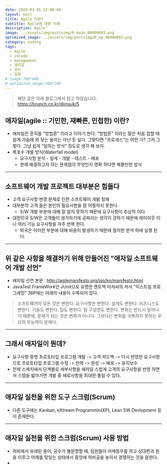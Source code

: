 ```yaml
---
date: 2020-02-05 22:00:00
layout: post
title: Agile 이란?
subtitle: Agile에 대한 이해
description: Agile"
image: ../assets/img/postsimg/R_main_00000003.png
optimized_image: ../assets/img/postsimg/R_op_00000003.png
category: coding
tags:
  - Agile
  - vsCode
  - management
  - 애자일
  - 관리
  - 일정
# image:760*400
# optimized_image:380*200
---
```


> 해당 글은 아래 블로그에서 참고 하였습니다.<br>
> https://brunch.co.kr/@insuk/5

## 애자일(agile :: 기민한, 재빠른, 민첩한) 이란?

- 애자일은 흔히들 "방법론" 이라고 이야기 한다. "방법론" 이라는 말은 처음 접할 때 쉽게 가슴에 와 닿는 용어는 아닌 듯 싶다. 그렇다면 "프로세스"는 어떤 가? 그저 그렇다. 그냠 쉽게 "일하는 방삭" 정도로 생각 해 보자.
- 폭포수 개발 방식(Waterfall model)
  - 요구사항 분석 - 설계 - 개발 - 테스트 - 배포
  - 현재 해결하고자 하는 문제점이 무엇인지 명확 하다면 해볼만한 방식 

<hr>

## 소프트웨어 개발 프로젝트 대부분은 힘들다

- 고객 요구사항 변경 문제로 인한 소프트웨어 개발 정체
- 대부분의 고객 들은 본인의 필요사항을 잘 어필하지 못한다.
  - S/W 개발 부분에 대해 잘 알지 못하기 때문에 요구사항이 추상적 이다.
- 대한민국 S/W은 고객들이 생각하기에 공짜라는 생각이 강하기 때문에 레이아웃 이나 여러 기능 요구사항을 자주 번복 한다.
  - 외국은 이러한 부분에 대해 비용이 발생하기 때문에 철저한 분석 하에 실행 된다.

<hr>

## 위 같은 사항을 해결하기 위해 만들어진 "애자일 소프트웨어 개발 선언"

- 애자일 선언 본문 : http://agilemanifesto.org/iso/ko/manifesto.html
- JavaTest FrameWork인 JUnit으로 유명한 켄트백 아저씨의 저서 "익스트림 프로그래밍" 36P에는 아래의 내용이 수록되어 있다.

>소프트웨어의 모든 것은 변한다. 요구사항은 변한다. 설계도 변한다. 비즈니스도 변한다. 기술도 변한다. 팀도 변한다. 팀 구성원도 변한다. 변화는 반드시 일어나기 때문에, 문제가 되는 것은 변화가 아니다. 그보다는 변화를 극복하지 못하는 우리의 무능력이 문제다.

<hr>

## 그래서 애자일이 뭔데?

- 요구사항 증명 프로토타입 프로그램 개발 -> 고객 피드백 -> 다시 반영한 요구사항으로 프로토타입 프로그램 수정 -> 반복 -> 완성 -> 배포 -> 유지보수
- 전체 스케치에서 단계별로 세부사항을 애자일 스럽게 고객의 요구사항을 반영 하면서 스텝을 밟아가면 개발 중 애로사항을 최대한 줄일 수 있다.

<hr>

## 애자일 실천을 위한 도구 스크럼(Scrum)

- 다른 도구에는 Kanban, eXtream Programmin(XP), Lean SW Devlopment 등이 존재한다.

<hr>

## 애자일 실천을 위한 스크럼(Scrum) 사용 방법

- 럭비에서 유래된 용어, 공수가 불문명할 때, 팀원들이 어깨동무를 하고 상대편과 원을 이루고 어깨를 맞닿는 상태에서 중앙에 럭비공을 놓아서 경쟁하는 것을 말한다.
- 